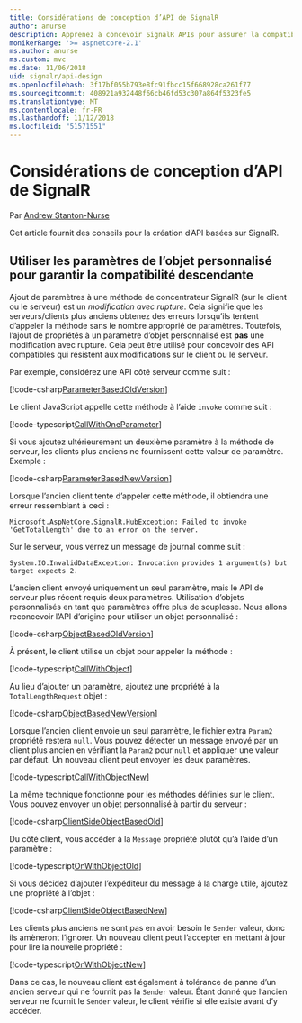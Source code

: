 ```yaml
---
title: Considérations de conception d’API de SignalR
author: anurse
description: Apprenez à concevoir SignalR APIs pour assurer la compatibilité entre les versions de votre application.
monikerRange: '>= aspnetcore-2.1'
ms.author: anurse
ms.custom: mvc
ms.date: 11/06/2018
uid: signalr/api-design
ms.openlocfilehash: 3f17bf055b793e8fc91fbcc15f668928ca261f77
ms.sourcegitcommit: 408921a932448f66cb46fd53c307a864f5323fe5
ms.translationtype: MT
ms.contentlocale: fr-FR
ms.lasthandoff: 11/12/2018
ms.locfileid: "51571551"
---
```

# <a name="signalr-api-design-considerations"></a>Considérations de conception d’API de SignalR

Par [Andrew Stanton-Nurse](https://twitter.com/anurse)

Cet article fournit des conseils pour la création d’API basées sur SignalR.

## <a name="use-custom-object-parameters-to-ensure-backwards-compatibility"></a>Utiliser les paramètres de l’objet personnalisé pour garantir la compatibilité descendante

Ajout de paramètres à une méthode de concentrateur SignalR (sur le client ou le serveur) est un *modification avec rupture*. Cela signifie que les serveurs/clients plus anciens obtenez des erreurs lorsqu’ils tentent d’appeler la méthode sans le nombre approprié de paramètres. Toutefois, l’ajout de propriétés à un paramètre d’objet personnalisé est **pas** une modification avec rupture. Cela peut être utilisé pour concevoir des API compatibles qui résistent aux modifications sur le client ou le serveur.

Par exemple, considérez une API côté serveur comme suit :

[!code-csharp[ParameterBasedOldVersion](api-design/sample/Samples.cs?name=ParameterBasedOldVersion)]

Le client JavaScript appelle cette méthode à l’aide `invoke` comme suit :

[!code-typescript[CallWithOneParameter](api-design/sample/Samples.ts?name=CallWithOneParameter)]

Si vous ajoutez ultérieurement un deuxième paramètre à la méthode de serveur, les clients plus anciens ne fournissent cette valeur de paramètre. Exemple :

[!code-csharp[ParameterBasedNewVersion](api-design/sample/Samples.cs?name=ParameterBasedNewVersion)]

Lorsque l’ancien client tente d’appeler cette méthode, il obtiendra une erreur ressemblant à ceci :

```
Microsoft.AspNetCore.SignalR.HubException: Failed to invoke 'GetTotalLength' due to an error on the server.
```

Sur le serveur, vous verrez un message de journal comme suit :

```
System.IO.InvalidDataException: Invocation provides 1 argument(s) but target expects 2.
```

L’ancien client envoyé uniquement un seul paramètre, mais le API de serveur plus récent requis deux paramètres. Utilisation d’objets personnalisés en tant que paramètres offre plus de souplesse. Nous allons reconcevoir l’API d’origine pour utiliser un objet personnalisé :

[!code-csharp[ObjectBasedOldVersion](api-design/sample/Samples.cs?name=ObjectBasedOldVersion)]

À présent, le client utilise un objet pour appeler la méthode :

[!code-typescript[CallWithObject](api-design/sample/Samples.ts?name=CallWithObject)]

Au lieu d’ajouter un paramètre, ajoutez une propriété à la `TotalLengthRequest` objet :

[!code-csharp[ObjectBasedNewVersion](api-design/sample/Samples.cs?name=ObjectBasedNewVersion&highlight=4,9-13)]

Lorsque l’ancien client envoie un seul paramètre, le fichier extra `Param2` propriété restera `null`. Vous pouvez détecter un message envoyé par un client plus ancien en vérifiant la `Param2` pour `null` et appliquer une valeur par défaut. Un nouveau client peut envoyer les deux paramètres.

[!code-typescript[CallWithObjectNew](api-design/sample/Samples.ts?name=CallWithObjectNew)]

La même technique fonctionne pour les méthodes définies sur le client. Vous pouvez envoyer un objet personnalisé à partir du serveur :

[!code-csharp[ClientSideObjectBasedOld](api-design/sample/Samples.cs?name=ClientSideObjectBasedOld)]

Du côté client, vous accéder à la `Message` propriété plutôt qu’à l’aide d’un paramètre :

[!code-typescript[OnWithObjectOld](api-design/sample/Samples.ts?name=OnWithObjectOld)]

Si vous décidez d’ajouter l’expéditeur du message à la charge utile, ajoutez une propriété à l’objet :

[!code-csharp[ClientSideObjectBasedNew](api-design/sample/Samples.cs?name=ClientSideObjectBasedNew&highlight=5)]

Les clients plus anciens ne sont pas en avoir besoin le `Sender` valeur, donc ils amèneront l’ignorer. Un nouveau client peut l’accepter en mettant à jour pour lire la nouvelle propriété :

[!code-typescript[OnWithObjectNew](api-design/sample/Samples.ts?name=OnWithObjectNew&highlight=2-5)]

Dans ce cas, le nouveau client est également à tolérance de panne d’un ancien serveur qui ne fournit pas la `Sender` valeur. Étant donné que l’ancien serveur ne fournit le `Sender` valeur, le client vérifie si elle existe avant d’y accéder.
